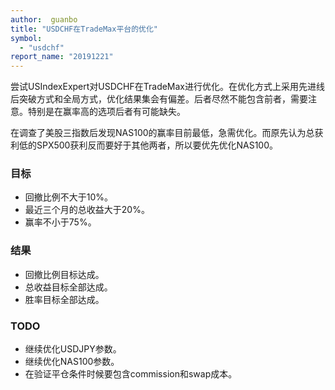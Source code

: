 ```yaml
---
author:  guanbo
title: "USDCHF在TradeMax平台的优化"
symbol: 
  - "usdchf"
report_name: "20191221"
---
```

尝试USIndexExpert对USDCHF在TradeMax进行优化。在优化方式上采用先进线后突破方式和全局方式，优化结果集会有偏差。后者尽然不能包含前者，需要注意。特别是在赢率高的选项后者有可能缺失。

在调查了美股三指数后发现NAS100的赢率目前最低，急需优化。而原先认为总获利低的SPX500获利反而要好于其他两者，所以要优先优化NAS100。

### 目标
- 回撤比例不大于10%。
- 最近三个月的总收益大于20%。
- 赢率不小于75%。

### 结果
- 回撤比例目标达成。
- 总收益目标全部达成。
- 胜率目标全部达成。

### TODO
- 继续优化USDJPY参数。
- 继续优化NAS100参数。
- 在验证平仓条件时候要包含commission和swap成本。
